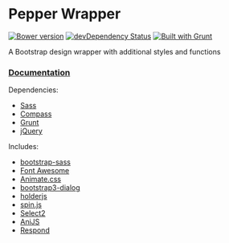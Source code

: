 Pepper Wrapper
======

[![Bower version](https://badge.fury.io/bo/pepper-wrapper.svg)](http://badge.fury.io/bo/pepper-wrapper)
[![devDependency Status](https://david-dm.org/wuifdesign/pepper-wrapper/dev-status.svg)](https://david-dm.org/wuifdesign/pepper-wrapper#info=devDependencies)
[![Built with Grunt](https://cdn.gruntjs.com/builtwith.png)](http://gruntjs.com/)

A Bootstrap design wrapper with additional styles and functions

<h3><a href="http://wuifdesign.github.io/pando/" target="_blank">Documentation</a></h3>

Dependencies:
- <a href="https://github.com/nex3/sass" target="_blank">Sass</a>
- <a href="https://github.com/chriseppstein/compass" target="_blank">Compass</a>
- <a href="https://github.com/gruntjs/grunt" target="_blank">Grunt</a>
- <a href="http://jquery.com/" target="_blank">jQuery</a>

Includes:
- <a href="https://github.com/twbs/bootstrap-sass" target="_blank">bootstrap-sass</a>
- <a href="http://fortawesome.github.io/Font-Awesome/" target="_blank">Font Awesome</a>
- <a href="https://github.com/daneden/animate.css" target="_blank">Animate.css</a>
- <a href="http://nakupanda.github.io/bootstrap3-dialog/" target="_blank">bootstrap3-dialog</a>
- <a href="http://imsky.github.io/holder/" target="_blank">holderjs</a>
- <a href="http://fgnass.github.io/spin.js/" target="_blank">spin.js</a>
- <a href="https://select2.github.io/" target="_blank">Select2</a>
- <a href="https://github.com/anijs/anijs" target="_blank">AniJS</a>
- <a href="https://github.com/scottjehl/Respond" target="_blank">Respond</a>
